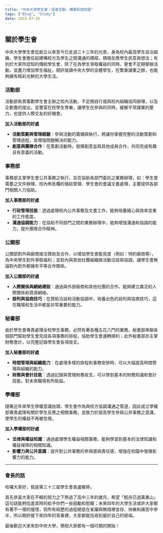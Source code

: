 ```yaml
---
title: "中央大學學生會：促進互動，構築和諧校園"
tags: ["Blog", "Study"]
date: 2022-07-26
---
```


## 關於學生會

中央大學學生會從創立以來至今已走過三十三年的光景，身為校內最高學生自治組織，學生會擔任起建構校方及學生之間溝通的橋樑，積極反應學生民意與想法；有別於大家所認知的傳統學生會，除了在為學生爭取權益的同時，更會不定期舉辦活動，並盡力增加學生福祉，期許就讀中央大學的全體學生，在繁重課業之餘，也能夠擁有精彩光鮮的大學生活。
### 活動部
活動部負責籌劃學生會主辦之校內活動，不定期自行或與校內組織協同辦理，以及企劃書的提出，並豐富在校學生育樂，讓學生在參與的同時，緩解平常課業的壓力，也提供人際交友的好機會。

**加入活動部的好處**
- **活動策劃與管理經驗**：參與活動的籌備與執行，將讓你掌握完整的活動策劃和管理過程，並增強問題解決的能力。
- **創意與團隊合作**：在策劃活動時，發揮創意並與其他成員合作，共同完成有趣且有意義的活動。

### 事務部
事務部主掌學生會公共事務之執行，旨在協助各部門委託之業務辦理，如：學生會需要之文件辦理、校內佈告欄的張貼管理、學生會的會議文書處理，主要提供各部門相關人力協助。

**加入事務部的好處**
- **行政管理技能**：透過處理校內公共事務及文書工作，能夠培養細心與效率並重的工作態度。
- **溝通協調能力**：在協助不同部門之間的業務辦理中，能夠增強溝通和協調的能力，提升團隊合作精神。

### 公關部
公關部對外與廠商接洽贊助及合作，以增加學生會能見度（例如：特約廠商等），為中央學生對外爭取福利；並對內與其他社團組織做活動洽談與協調，讓學生會無論對內對外都擁有平等合作關係。

**加入公關部的好處**
- **人際關係與網絡建設**：通過與外部廠商和其他社團的合作，能夠建立廣泛的人際關係和資源網絡。
- **談判與協商技巧**：在贊助洽談和活動協調中，培養出色的談判與協商技巧，這在職場和生活中都是非常重要的能力。

### 秘書部
由於學生會專責處理全校學生事務，必然有著各種五花八門的業務，秘書部串聯各個部門幫助學生會完成各項事務的排程，協助學生會運轉順利；此外秘書部亦主掌財務會計，以完整記錄學生會各項收支。

**加入秘書部的好處**
- **時間管理與組織能力**：在處理多樣的排程和事務安排時，可以大幅提高時間管理與組織的能力。
- **財務與會計技能**：透過記錄與管理財務收支，可以學到基本的財務知識和會計技能，對未來職場有所助益。

### 學權部
隨著近年來學生學權意識抬頭，學生會作為與校方協調溝通之管道，因此成立學權部專責處理有關於學生反應之相關事務，並致力於提高學生參與公共事務之意識，使學生的權益不再被忽視。

**加入學權部的好處**
- **法律與權益知識**：通過處理學生權益相關事務，能夠學習到基本的法律知識和權益保障的相關知識。
- **影響力與公共意識**：提升對公共事務的參與感與責任感，增強在校園中發揮影響力的能力。

---

### 會長的話

哈囉大家好，我是第三十三屆學生會長盧維婷。

首先恭喜大家在不輟的努力之下熬過了高中三年的歲月，希望「輕舟已過萬重山」這句話能夠恰逢其時的給予你們一些鼓勵和慰藉；未來四年的大學生活或許大家都有著不一樣的憧憬，但所有經歷的過程總是在雀躍與無措裡並存、快樂和痛苦中參半，所以期許接下來四年的青春裡，大家都能找尋到屬於自己的彼端。

最後歡迎大家來到中央大學，預祝大家都有一個可期的開始！
